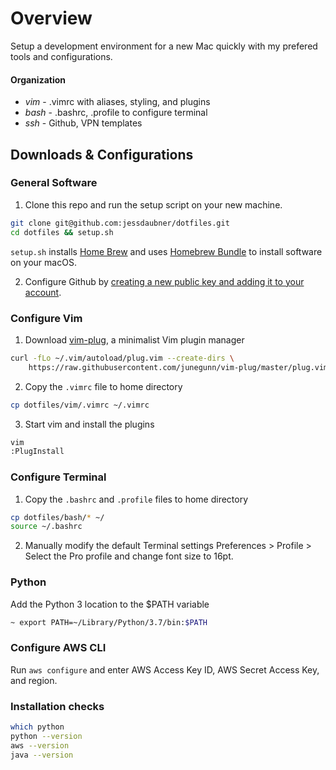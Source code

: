 # Overview
Setup a development environment for a new Mac quickly with my prefered tools and configurations.

#### Organization
* *vim* - .vimrc with aliases, styling, and plugins
* *bash* - .bashrc, .profile to configure terminal
* *ssh* - Github, VPN templates

## Downloads & Configurations

### General Software
1. Clone this repo and run the setup script on your new machine.

```bash
git clone git@github.com:jessdaubner/dotfiles.git
cd dotfiles && setup.sh
```
`setup.sh` installs [Home Brew](https://brew.sh/) and uses [Homebrew Bundle](https://github.com/Homebrew/homebrew-bundle) to install software on your macOS.

2. Configure Github by [creating a new public key and adding it to your account](https://help.github.com/articles/generating-a-new-ssh-key-and-adding-it-to-the-ssh-agent/).

### Configure Vim
1. Download [vim-plug](https://github.com/junegunn/vim-plug), a minimalist Vim plugin manager
```bash
curl -fLo ~/.vim/autoload/plug.vim --create-dirs \
    https://raw.githubusercontent.com/junegunn/vim-plug/master/plug.vim
```
2. Copy the `.vimrc` file to home directory
```bash
cp dotfiles/vim/.vimrc ~/.vimrc
```
3. Start vim and install the plugins
```bash
vim
:PlugInstall
```

### Configure Terminal
1. Copy the `.bashrc` and `.profile` files to home directory
```bash
cp dotfiles/bash/* ~/
source ~/.bashrc
```
2. Manually modify the default Terminal settings Preferences > Profile > Select the Pro profile and change font size to 16pt.

### Python
Add the Python 3 location to the $PATH variable
```bash
~ export PATH=~/Library/Python/3.7/bin:$PATH
```

### Configure AWS CLI
Run `aws configure` and enter AWS Access Key ID, AWS Secret Access Key, and region.

### Installation checks
```bash
which python
python --version
aws --version
java --version
```
